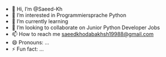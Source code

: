 - 👋 Hi, I’m @Saeed-Kh
- 👀 I’m interested in Programmiersprache Python 
- 🌱 I’m currently learning 
- 💞️ I’m looking to collaborate on Junior Python Developer Jobs
- 📫 How to reach me saeedkhodabakhsh19988@gmail.com
- 😄 Pronouns: ...
- ⚡ Fun fact: ...

<!---
saeedkh1100/saeedkh1100 is a ✨ special ✨ repository because its `README.md` (this file) appears on your GitHub profile.
You can click the Preview link to take a look at your changes.
--->
